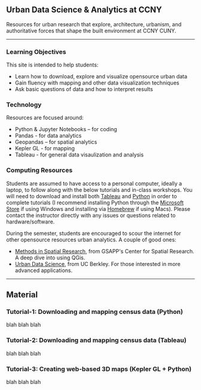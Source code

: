 ## Urban Data Science & Analytics at CCNY

Resources for urban research that explore, architecture, urbanism, and authoritative forces that shape the built environment at CCNY CUNY.

------

### Learning Objectives
This site is intended to help students:
- Learn how to download, explore and visualize opensource urban data
- Gain fluency with mapping and other data visualization techniques
- Ask basic questions of data and how to interpret results

### Technology
Resources are focused around:
- Python & Jupyter Notebooks – for coding
- Pandas - for data analytics
- Geopandas – for spatial analytics
- Kepler GL - for mapping
- Tableau - for general data visaulization and analysis


### Computing Resources
Students are assumed to have access to a personal computer, ideally a laptop, to follow along with the below tutorials and in-class workshops. You will need to download and install both [Tableau](https://www.tableau.com/academic/students) and [Python](https://realpython.com/installing-python/) in order to complete tutorials (I recommend installing Python through the [Microsoft Store](https://realpython.com/installing-python/#how-to-install-from-the-microsoft-store) if using Windows and installing via [Homebrew](https://realpython.com/installing-python/#how-to-install-from-homebrew) if using Macs). Please contact the instructor directly with any issues or questions related to hardware/software.

During the semester, students are encouraged to scour the internet for other opensource resources urban analytics. A couple of good ones:
- [Methods in Spatial Research](https://github.com/CenterForSpatialResearch/methods-in-spatial-research-sp2020), from GSAPP's Center for Spatial Research. A deep dive into using QGis.
- [Urban Data Science](https://github.com/gboeing/urban-data-science), from UC Berkley. For those interested in more advanced applications.

------

## Material

### Tutorial-1: Downloading and mapping census data (Python)
blah blah blah

### Tutorial-2: Downloading and mapping census data (Tableau)
blah blah blah

### Tutorial-3: Creating web-based 3D maps (Kepler GL + Python)
blah blah blah
